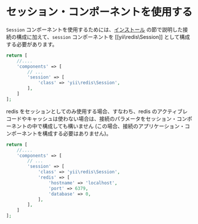 セッション・コンポーネントを使用する
====================================

`Session` コンポーネントを使用するためには、[インストール](installation.md) の節で説明した接続の構成に加えて、`session` コンポーネントを [[yii\redis\Session]] として構成する必要があります。

```php
return [
    //....
    'components' => [
        // ...
        'session' => [
            'class' => 'yii\redis\Session',
        ],
    ]
];
```

redis をセッションとしてのみ使用する場合、すなわち、redis のアクティブレコードやキャッシュは使わない場合は、接続のパラメータをセッション・コンポーネントの中で構成しても構いません
(この場合、接続のアプリケーション・コンポーネントを構成する必要はありません)。

```php
return [
    //....
    'components' => [
        // ...
        'session' => [
            'class' => 'yii\redis\Session',
            'redis' => [
                'hostname' => 'localhost',
                'port' => 6379,
                'database' => 0,
            ],
        ],
    ]
];
```
